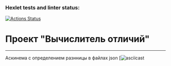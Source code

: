 ### Hexlet tests and linter status:
[![Actions Status](https://github.com/N-Davie/python-project-50/actions/workflows/hexlet-check.yml/badge.svg)](https://github.com/N-Davie/python-project-50/actions)

# Проект "Вычислитель отличий"
____

Аскинема с определением разнницы в файлах json 
[![asciicast](https://asciinema.org/a/FFkyKJzzapw8wS3eZIl3xrTUZ)
